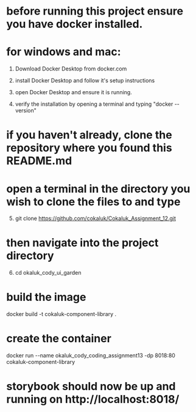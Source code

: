 # before running this project ensure you have docker installed.
# for windows and mac:

1. Download Docker Desktop from docker.com

2. install Docker Desktop and follow it's setup instructions

3. open Docker Desktop and ensure it is running.

4. verify the installation by opening a terminal and typing "docker --version"

# if you haven't already, clone the repository where you found this README.md
# open a terminal in the directory you wish to clone the files to and type
5. git clone https://github.com/cokaluk/Cokaluk_Assignment_12.git

# then navigate into the project directory
6. cd okaluk_cody_ui_garden

# build the image
docker build -t cokaluk-component-library .

# create the container
docker run --name okaluk_cody_coding_assignment13 -dp 8018:80 cokaluk-component-library

# storybook should now be up and running on http://localhost:8018/